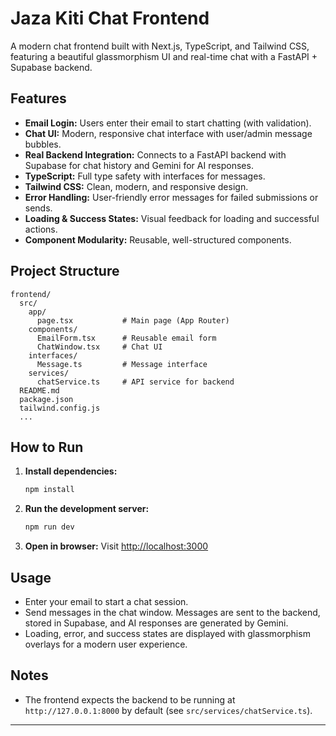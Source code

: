 # Jaza Kiti Chat Frontend

A modern chat frontend built with Next.js, TypeScript, and Tailwind CSS, featuring a beautiful glassmorphism UI and real-time chat with a FastAPI + Supabase backend.

## Features
- **Email Login:** Users enter their email to start chatting (with validation).
- **Chat UI:** Modern, responsive chat interface with user/admin message bubbles.
- **Real Backend Integration:** Connects to a FastAPI backend with Supabase for chat history and Gemini for AI responses.
- **TypeScript:** Full type safety with interfaces for messages.
- **Tailwind CSS:** Clean, modern, and responsive design.
- **Error Handling:** User-friendly error messages for failed submissions or sends.
- **Loading & Success States:** Visual feedback for loading and successful actions.
- **Component Modularity:** Reusable, well-structured components.

## Project Structure
```
frontend/
  src/
    app/
      page.tsx           # Main page (App Router)
    components/
      EmailForm.tsx      # Reusable email form 
      ChatWindow.tsx     # Chat UI 
    interfaces/
      Message.ts         # Message interface
    services/
      chatService.ts     # API service for backend
  README.md
  package.json
  tailwind.config.js
  ...
```

## How to Run
1. **Install dependencies:**
   ```bash
   npm install
   ```
2. **Run the development server:**
   ```bash
   npm run dev
   ```
3. **Open in browser:**
   Visit [http://localhost:3000](http://localhost:3000)

## Usage
- Enter your email to start a chat session.
- Send messages in the chat window. Messages are sent to the backend, stored in Supabase, and AI responses are generated by Gemini.
- Loading, error, and success states are displayed with glassmorphism overlays for a modern user experience.

## Notes
- The frontend expects the backend to be running at `http://127.0.0.1:8000` by default (see `src/services/chatService.ts`).

---

